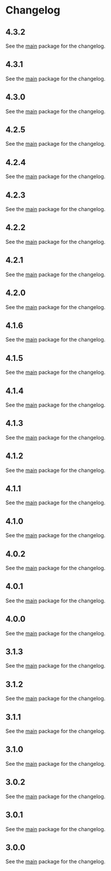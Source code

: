 # Changelog

## 4.3.2
See the [main](https://pub.dev/packages/mapsindoors_googlemaps/changelog) package for the changelog.

## 4.3.1
See the [main](https://pub.dev/packages/mapsindoors_googlemaps/changelog) package for the changelog.

## 4.3.0
See the [main](https://pub.dev/packages/mapsindoors_googlemaps/changelog) package for the changelog.

## 4.2.5
See the [main](https://pub.dev/packages/mapsindoors_googlemaps/changelog) package for the changelog.

## 4.2.4
See the [main](https://pub.dev/packages/mapsindoors_googlemaps/changelog) package for the changelog.

## 4.2.3
See the [main](https://pub.dev/packages/mapsindoors_googlemaps/changelog) package for the changelog.

## 4.2.2
See the [main](https://pub.dev/packages/mapsindoors_googlemaps/changelog) package for the changelog.

## 4.2.1
See the [main](https://pub.dev/packages/mapsindoors_googlemaps/changelog) package for the changelog.

## 4.2.0
See the [main](https://pub.dev/packages/mapsindoors_googlemaps/changelog) package for the changelog.

## 4.1.6
See the [main](https://pub.dev/packages/mapsindoors_googlemaps/changelog) package for the changelog.

## 4.1.5
See the [main](https://pub.dev/packages/mapsindoors_googlemaps/changelog) package for the changelog.

## 4.1.4
See the [main](https://pub.dev/packages/mapsindoors_googlemaps/changelog) package for the changelog.

## 4.1.3
See the [main](https://pub.dev/packages/mapsindoors_googlemaps/changelog) package for the changelog.

## 4.1.2
See the [main](https://pub.dev/packages/mapsindoors_googlemaps/changelog) package for the changelog.

## 4.1.1
See the [main](https://pub.dev/packages/mapsindoors_googlemaps/changelog) package for the changelog.

## 4.1.0
See the [main](https://pub.dev/packages/mapsindoors_googlemaps/changelog) package for the changelog.

## 4.0.2
See the [main](https://pub.dev/packages/mapsindoors_googlemaps/changelog) package for the changelog.

## 4.0.1
See the [main](https://pub.dev/packages/mapsindoors_googlemaps/changelog) package for the changelog.

## 4.0.0
See the [main](https://pub.dev/packages/mapsindoors_googlemaps/changelog) package for the changelog.

## 3.1.3
See the [main](https://pub.dev/packages/mapsindoors_googlemaps/changelog) package for the changelog.

## 3.1.2
See the [main](https://pub.dev/packages/mapsindoors_googlemaps/changelog) package for the changelog.

## 3.1.1
See the [main](https://pub.dev/packages/mapsindoors_googlemaps/changelog) package for the changelog.

## 3.1.0
See the [main](https://pub.dev/packages/mapsindoors_googlemaps/changelog) package for the changelog.

## 3.0.2
See the [main](https://pub.dev/packages/mapsindoors_googlemaps/changelog) package for the changelog.

## 3.0.1
See the [main](https://pub.dev/packages/mapsindoors_googlemaps/changelog) package for the changelog.

## 3.0.0
See the [main](https://pub.dev/packages/mapsindoors_googlemaps/changelog) package for the changelog.
